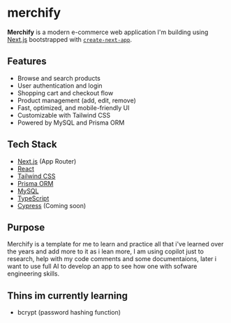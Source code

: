 # merchify

**Merchify** is a modern e-commerce web application I'm building using [Next.js](https://nextjs.org) bootstrapped with [`create-next-app`](https://nextjs.org/docs/app/api-reference/cli/create-next-app).

## Features

-  Browse and search products
-  User authentication and login
-  Shopping cart and checkout flow
-  Product management (add, edit, remove)
-  Fast, optimized, and mobile-friendly UI
-  Customizable with Tailwind CSS
-  Powered by MySQL and Prisma ORM

## Tech Stack

- [Next.js](https://nextjs.org) (App Router)
- [React](https://react.dev/)
- [Tailwind CSS](https://tailwindcss.com/)
- [Prisma ORM](https://www.prisma.io/)
- [MySQL](https://www.mysql.com/)
- [TypeScript](https://www.typescriptlang.org/)
- [Cypress](https://www.cypress.io/)  (Coming soon)

## Purpose

Merchify is a template for me to learn and practice all that i've learned over the years and add more to it as i lean more, I am using copilot just to research, help with my code comments and some documentaions, later i want to use full AI to develop an app to see how one with sofware engineering skills.

## Thins im currently learning
- bcrypt (password hashing function)